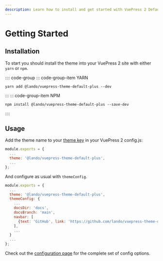 ```yaml
---
description: Learn how to install and get started with VuePress 2 Default Theme Plus!
---
```


# Getting Started

## Installation

To start you should install the theme into your VuePress 2 site with either `yarn` or `npm`.

:::: code-group
::: code-group-item YARN
```bash:no-line-numbers
yarn add @lando/vuepress-theme-default-plus --dev
```
:::
::: code-group-item NPM
```bash:no-line-numbers
npm install @lando/vuepress-theme-default-plus --save-dev
```
::::

## Usage

Add the theme name to your [theme key](https://v2.vuepress.vuejs.org/guide/theme.html#community-theme) in your VuePress 2 config.js:

```js
module.exports = {
  ...
  theme: '@lando/vuepress-theme-default-plus',
  ...
};
```

And configure as usual with `themeConfig`.

```js
module.exports = {
  ...
  theme: '@lando/vuepress-theme-default-plus',
  themeConfig: {
    ...
    docsDir: 'docs',
    docsBranch: 'main',
    navbar: [
      {text: 'GitHub', link: 'https://github.com/lando/vuepress-theme-default-plus/'},
    ],
    ...
  }
  ...
};
```

Check out the [configuration page](./config.html) for the complete set of config options.
